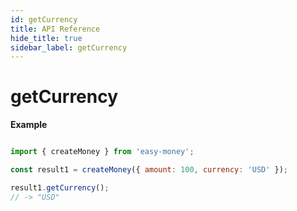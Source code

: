 ```yaml
---
id: getCurrency
title: API Reference
hide_title: true
sidebar_label: getCurrency
---
```


# getCurrency

**Example**

```js

import { createMoney } from 'easy-money';

const result1 = createMoney({ amount: 100, currency: 'USD' });

result1.getCurrency();
// -> "USD"

```